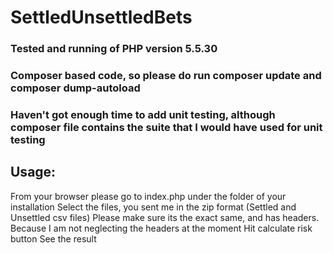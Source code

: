 # SettledUnsettledBets

### Tested and running of PHP version 5.5.30

### Composer based code, so please do run composer update and composer dump-autoload

### Haven't got enough time to add unit testing, although composer file contains the suite that I would have used for unit testing

## Usage:
From your browser please go to index.php under the folder of your installation
Select the files, you sent me in the zip format (Settled and Unsettled csv files)
Please make sure its the exact same, and has headers. Because I am not neglecting the headers at the moment
Hit calculate risk button
See the result